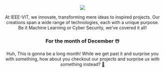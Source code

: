 

<p align="center">
  <img src="https://github.com/IEEE-VIT/.github/blob/dec21/profile/without_gifts.png">
</p>

<p align="center">
At IEEE-VIT, we innovate, transforming mere ideas to inspired projects. Our creations span a wide range of technologies, each with a unique purpose. Be it Machine Learning or Cyber Security, we've covered it all! 
</p>

<h3 align="center">
For the month of December ☃️
</h3>

<p align="center">
Huh, This is gonna be a long month! While we get past it and surprise you with something, how about you checkout our projects and surprise us with something instead? <a href="https://youtu.be/baFtq5RudKk">🎁</a>
</p>

